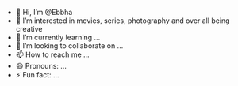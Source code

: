 - 👋 Hi, I’m @Ebbha
- 👀 I’m interested in movies, series, photography and over all being creative
- 🌱 I’m currently learning ...
- 💞️ I’m looking to collaborate on ...
- 📫 How to reach me ...
- 😄 Pronouns: ...
- ⚡ Fun fact: ...

<!---
Ebbha/Ebbha is a ✨ special ✨ repository because its `README.md` (this file) appears on your GitHub profile.
You can click the Preview link to take a look at your changes.
--->
